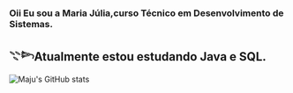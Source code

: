 ### Oii Eu sou a Maria Júlia,curso Técnico em Desenvolvimento de Sistemas.
## 𓇢𓆸Atualmente estou estudando Java e SQL.
![Maju's GitHub stats](https://github-readme-stats.vercel.app/api?username=Mariajuliasants&show_icons=true&theme=dracula)



